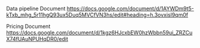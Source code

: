 Data pipeline Document
https://docs.google.com/document/d/1AYWDm9t5-kTxb_mhg_5r11hgQ93ux5Duq5MVCfVN3hs/edit#heading=h.3ovxisl9qm0f

Pricing Document
https://docs.google.com/document/d/1kgz6HJcxbEW0hzWbbn59ui_ZRZCuX74fUAuNPUHqDR0/edit
